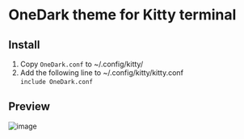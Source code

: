 # OneDark theme for Kitty terminal 

## Install

1. Copy `OneDark.conf` to ~/.config/kitty/
2. Add the following line to ~/.config/kitty/kitty.conf  
```include OneDark.conf```   

## Preview
![image](./OneDark.png)
